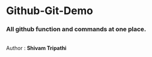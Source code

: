 # Github-Git-Demo
<h3>All github function and commands at one place.</h3>
<br>
Author : <b>Shivam Tripathi</b>
